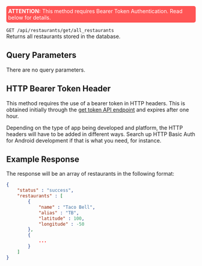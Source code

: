 <p style="padding: 5px; border-radius: 5px; background-color: #FF5555; color: white;"><b>ATTENTION:</b> This method requires Bearer Token Authentication. Read below for details.</p>

`GET /api/restaurants/get/all_restaurants`  
Returns all restaurants stored in the database. 
## Query Parameters

There are no query parameters.

## HTTP Bearer Token Header

This method requires the use of a bearer token in HTTP headers. This is obtained initially through the [get token API endpoint](/app/api/tokens.html) and expires after one hour.

Depending on the type of app being developed and platform, the HTTP headers will have to be added in different ways. Search up HTTP Basic Auth for Android development if that is what you need, for instance.

## Example Response

The response will be an array of restaurants in the following format:

```json
{
    "status" : "success",
    "restaurants" : [
        {
            "name" : "Taco Bell",
            "alias" : "TB",
            "latitude" : 100,
            "longitude" : -50
        }, 
        {
            ...
        }
    ]
}
```